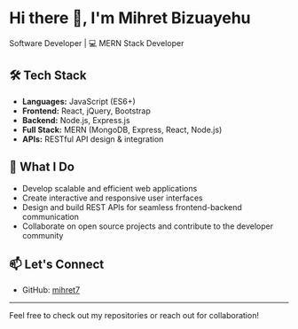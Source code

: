 # Hi there 👋, I'm Mihret Bizuayehu

Software Developer | 💻 MERN Stack Developer 

## 🛠️ Tech Stack

- **Languages:** JavaScript (ES6+)
- **Frontend:** React, jQuery, Bootstrap
- **Backend:** Node.js, Express.js
- **Full Stack:** MERN (MongoDB, Express, React, Node.js)
- **APIs:** RESTful API design & integration

## 🚀 What I Do

- Develop scalable and efficient web applications
- Create interactive and responsive user interfaces
- Design and build REST APIs for seamless frontend-backend communication
- Collaborate on open source projects and contribute to the developer community


## 📫 Let's Connect

- GitHub: [mihret7](https://github.com/mihret7)

---

Feel free to check out my repositories or reach out for collaboration!

